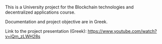 This is a University project for the Blockchain technologies and decentralized applications course.

Documentation and project objective are in Greek. 

Link to the project presentation (Greek): https://www.youtube.com/watch?v=iQm_zLWH28s
